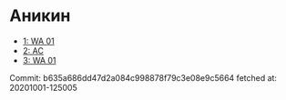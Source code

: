 # Аникин
- [1: WA 01](1.md)
- [2: AC](2.md)
- [3: WA 01](3.md)

Commit: b635a686dd47d2a084c998878f79c3e08e9c5664
 fetched at: 20201001-125005
